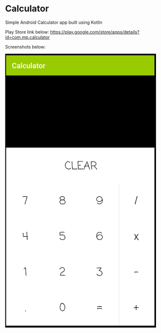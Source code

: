 # Calculator
Simple Android Calculator app built using Kotlin

Play Store link below:
https://play.google.com/store/apps/details?id=com.mp.calculator


Screenshots below: 

![1](https://github.com/pandyama/Calculator/blob/master/Capture.PNG)
